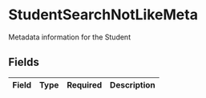 # StudentSearchNotLikeMeta

Metadata information for the Student


## Fields

| Field       | Type        | Required    | Description |
| ----------- | ----------- | ----------- | ----------- |